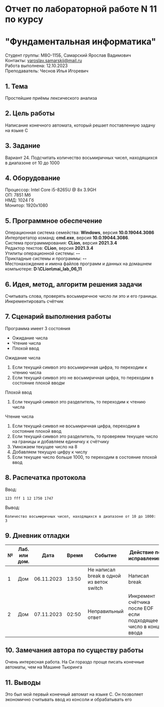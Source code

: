 # Отчет по лабораторной работе N 11 по курсу
# "Фундаментальная информатика"

Студент группы: M8О-115Б, Самарский Ярослав Вадимович\
Контакты: yaroslav.samarskij@mail.ru \
Работа выполнена: 12.10.2023\
Преподаватель: Чеснов Илья Игоревич

## 1. Тема

Простейшие приёмы лексического анализа

## 2. Цель работы

Написание конечного автомата, который решает поставленную задачу на языке C

## 3. Задание

Вариант 24. Подсчитать количество восьмиричных чисел, находящихся в диапазоне от 10 до 1000

## 4. Оборудование

Процессор: Intel Core i5-8265U @ 8x 3.9GH\
ОП: 7851 Мб\
НМД: 1024 Гб\
Монитор: 1920x1080

## 5. Программное обеспечение

Операционная система семейства: **Windows**, версия **10.0.19044.3086**\
Интерпретатор команд: **cmd.exe**, версия **10.0.19044.3086**.\
Система программирования: **CLion**, версия **2021.3.4**\
Редактор текстов: **CLion**, версия **2021.3.4**\
Утилиты операционной системы: **--**\
Прикладные системы и программы: **--**\
Местонахождение и имена файлов программ и данных на домашнем компьютере: **D:\\CLion\\mai_lab_06_11**

## 6. Идея, метод, алгоритм решения задачи

Считывать слова, проверять восьмиричное число ли это и его границы. Инкрементировать счётчик

## 7. Сценарий выполнения работы

Программа имеет 3 состояния
- Ожидание числа
- Чтение числа
- Плохой ввод

Ожидание числа
1. Если текущий символ это восьмиричная цифра, то переходим к чтению числа
2. Если текущий символ это не восьмиричная цифра, то переходим в состояние плохой вводм

Плохой ввод
1. Если текущий символ это разделитель, то переходим к чтению числа

Чтение числа
1. Если текущий символ не восьмиричная цифра, переходим в состояние плохой ввод
2. Если текущий символ это разделитель, то проверяем текущее число на границы и добавляем единичку к счётчику 
3. Умножаем текущее число на 8
4. Добавляем текущую цифру к числу
5. Если текущее число больше 1000, то переходим в состояние плохой ввод

## 8. Распечатка протокола

Ввод:
```
123 fff 1 12 1750 1747
```
Вывод:
```
Количество восьмиричных чисел, находящихся в диапазоне от 10 до 1000: 3

```

## 9. Дневник отладки

| № | Лаб. или дом. | Дата       | Время     | Событие                                  | Действие по исправлению                                          | Примечание     |
|---|---------------|------------|-----------|------------------------------------------|------------------------------------------------------------------|----------------|
|1  | Дом           | 06.11.2023 | 13:50     | Не написал break в одной из веток switch | Написал break                                                    | Совсем забыл про break|
|2  | Дом           | 07.11.2023 | 02:50     | Неправильный ответ                       | Инкремент счётчика после EOF если подходящее число в конце ввода | Python к такому не готовил|

## 10. Замечания автора по существу работы

Очень интересная работа. На Си гораздо проще писать конечные автоматы, чем на Машине Тьюринга

## 11. Выводы

Это был мой первый конечный автомат на языке C. Он позволяет экономично считывать ввод из консоли и обрабатывать его

